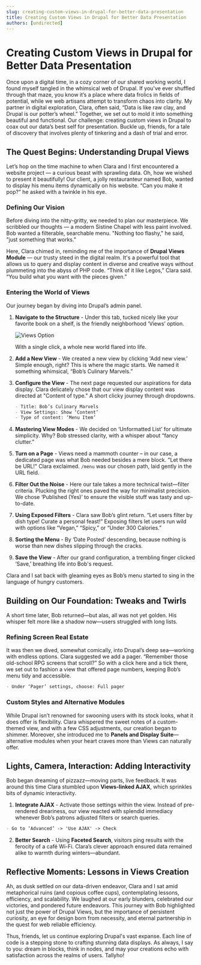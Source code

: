 ```yaml
---
slug: creating-custom-views-in-drupal-for-better-data-presentation
title: Creating Custom Views in Drupal for Better Data Presentation
authors: [undirected]
---
```



# Creating Custom Views in Drupal for Better Data Presentation

Once upon a digital time, in a cozy corner of our shared working world, I found myself tangled in the whimsical web of Drupal. If you've ever shuffled through that maze, you know it’s a place where data frolics in fields of potential, while we web artisans attempt to transform chaos into clarity. My partner in digital exploration, Clara, often said, “Data is like raw clay, and Drupal is our potter’s wheel.” Together, we set out to mold it into something beautiful and functional. Our challenge: creating custom views in Drupal to coax out our data’s best self for presentation. Buckle up, friends, for a tale of discovery that involves plenty of tinkering and a dash of trial and error.

## The Quest Begins: Understanding Drupal Views

Let’s hop on the time machine to when Clara and I first encountered a website project — a curious beast with sprawling data. Oh, how we wished to present it beautifully! Our client, a jolly restauranteur named Bob, wanted to display his menu items dynamically on his website. “Can you make it pop?” he asked with a twinkle in his eye.

### Defining Our Vision

Before diving into the nitty-gritty, we needed to plan our masterpiece. We scribbled our thoughts — a modern Sistine Chapel with less paint involved. Bob wanted a filterable, searchable menu. "Nothing too flashy," he said, "just something that works."

Here, Clara chimed in, reminding me of the importance of **Drupal Views Module** — our trusty steed in the digital realm. It's a powerful tool that allows us to query and display content in diverse and creative ways without plummeting into the abyss of PHP code. “Think of it like Legos,” Clara said. “You build what you want with the pieces given.”

### Entering the World of Views

Our journey began by diving into Drupal’s admin panel. 

1. **Navigate to the Structure** - Under this tab, tucked nicely like your favorite book on a shelf, is the friendly neighborhood ‘Views’ option.
   
    ![Views Option](https://drupal-training.org/theme/image/training-theme/views)
   
   With a single click, a whole new world flared into life.

2. **Add a New View** - We created a new view by clicking 'Add new view.’ Simple enough, right? This is where the magic starts. We named it something whimsical, “Bob’s Culinary Marvels.”

3. **Configure the View** - The next page requested our aspirations for data display. Clara delicately chose that our view display content was directed at "Content of type." A short clicky journey through dropdowns.

   ```markdown
   - Title: Bob’s Culinary Marvels 
   - View Settings: Show ‘Content’
   - Type of content: ‘Menu Item’
   ```

4. **Mastering View Modes** - We decided on ‘Unformatted List’ for ultimate simplicity. Why? Bob stressed clarity, with a whisper about “fancy clutter.”

5. **Turn on a Page** - Views need a mammoth counter – in our case, a dedicated page was what Bob needed besides a mere block. "Let there be URL!" Clara exclaimed. `/menu` was our chosen path, laid gently in the URL field.

6. **Filter Out the Noise** - Here our tale takes a more technical twist—filter criteria. Plucking the right ones paved the way for minimalist precision. We chose ‘Published (Yes)’ to ensure the visible stuff was tasty and up-to-date.

7. **Using Exposed Filters** - Clara saw Bob’s glint return. “Let users filter by dish type! Curate a personal feast!” Exposing filters let users run wild with options like “Vegan,” “Spicy,” or “Under 300 Calories.”

8. **Sorting the Menu** - By ‘Date Posted’ descending, because nothing is worse than new dishes slipping through the cracks.

9. **Save the View** - After our grand configuration, a trembling finger clicked ‘Save,’ breathing life into Bob's request.

Clara and I sat back with gleaming eyes as Bob’s menu started to sing in the language of hungry customers.

## Building on Our Foundation: Tweaks and Twirls

A short time later, Bob returned—but alas, all was not yet golden. His whisper felt more like a shadow now—users struggled with long lists.

### Refining Screen Real Estate

It was then we dived, somewhat comically, into Drupal’s deep sea—working with endless options. Clara suggested we add a pager. “Remember those old-school RPG screens that scroll?” So with a click here and a tick there, we set out to fashion a view that offered page numbers, keeping Bob’s menu tidy and accessible.

```markdown
- Under ‘Pager’ settings, choose: Full pager
```

### Custom Styles and Alternative Modules

While Drupal isn’t renowned for swooning users with its stock looks, what it does offer is flexibility. Clara whispered the sweet notes of a custom-themed view, and with a few CSS adjustments, our creation began to shimmer. Moreover, she introduced me to **Panels and Display Suite**—alternative modules when your heart craves more than Views can naturally offer.

## Lights, Camera, Interaction: Adding Interactivity

Bob began dreaming of pizzazz—moving parts, live feedback. It was around this time Clara stumbled upon **Views-linked AJAX**, which sprinkles bits of dynamic interactivity.

1. **Integrate AJAX** - Activate those settings within the view. Instead of pre-rendered dreariness, our view reacted with splendid immediacy whenever Bob’s patrons adjusted filters or search queries.

```markdown
- Go to ‘Advanced’ -> 'Use AJAX' -> Check
```

2. **Better Search** - Using **Faceted Search**, visitors ping results with the ferocity of a café Wi-Fi. Clara’s clever approach ensured data remained alike to warmth during winters—abundant.

## Reflective Moments: Lessons in Views Creation

Ah, as dusk settled on our data-driven endeavor, Clara and I sat amid metaphorical ruins (and copious coffee cups), contemplating lessons, efficiency, and scalability. We laughed at our early blunders, celebrated our victories, and pondered future endeavors. This journey with Bob highlighted not just the power of Drupal Views, but the importance of persistent curiosity, an eye for design born from necessity, and eternal partnership in the quest for web reliable efficiency.

Thus, friends, let us continue exploring Drupal's vast expanse. Each line of code is a stepping stone to crafting stunning data displays. As always, I say to you: dream in blocks, think in nodes, and may your creations echo with satisfaction across the realms of users. Tallyho!